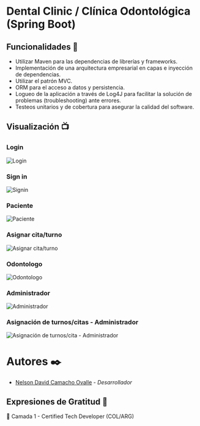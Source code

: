 # Dental Clinic / Clínica Odontológica (Spring Boot)


## Funcionalidades  🔧

- Utilizar Maven para las dependencias de librerías y frameworks.
- Implementación de una arquitectura empresarial en capas e inyección
  de dependencias.
- Utilizar el patrón MVC.
- ORM para el acceso a datos y persistencia.
- Logueo de la aplicación a través de Log4J para facilitar
  la solución de problemas (troubleshooting) ante errores.
- Testeos unitarios y de cobertura para asegurar la calidad del software.

## Visualización 📺

### Login
![Login](https://i.ibb.co/0KWCh89/Login.png)

### Sign in
![Signin](https://i.ibb.co/Ytn41bs/Signin.png)

### Paciente
![Paciente](https://i.ibb.co/9qThsVS/paciente.png)

### Asignar cita/turno
![Asignar cita/turno](https://i.ibb.co/Pct1gjC/addTurno.png)

### Odontologo
![Odontologo](https://i.ibb.co/F72KdyG/odontologo.png)

### Administrador
![Administrador](https://i.ibb.co/9hgZCZy/admin.png)

### Asignación de turnos/citas - Administrador
![Asignación de turnos/cita - Administrador](https://i.ibb.co/f4J5W9d/add-Turno-Admin.png)

# Autores ✒️

- [Nelson David Camacho Ovalle](https://github.com/ndcamachoo) - *Desarrollador*

## Expresiones de Gratitud 🎁

🙌 Camada 1 - Certified Tech Developer (COL/ARG) 
